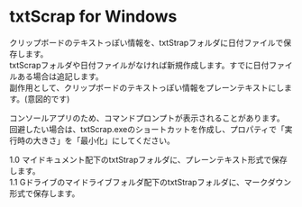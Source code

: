 # txtScrap for Windows

クリップボードのテキストっぽい情報を、txtStrapフォルダに日付ファイルで保存します。  
txtScrapフォルダや日付ファイルがなければ新規作成します。すでに日付ファイルある場合は追記します。  
副作用として、クリップボードのテキストっぽい情報をプレーンテキストにします。(意図的です)  
  
コンソールアプリのため、コマンドプロンプトが表示されることがあります。  
回避したい場合は、txtScrap.exeのショートカットを作成し、プロパティで「実行時の大きさ」を「最小化」にしてください。  

1.0 マイドキュメント配下のtxtStrapフォルダに、プレーンテキスト形式で保存します。  
1.1 Gドライブのマイドライブフォルダ配下のtxtStrapフォルダに、マークダウン形式で保存します。
